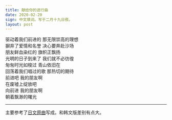 ```yaml
---
title: 献给你的进行曲
date: 2020-02-20
sign: 中文填词。写于二月十九日夜。
layout: post
---
```

驱动着我们前进的 那无限崇高的理想  
摒弃了爱情和名誉 决心要奔赴沙场  
朋友鲜血染红的 旗帜正飘扬  
光明的日子到来了 我们就不必彷徨  
匆匆时光如梭过 青山依旧在  
回荡着我们唱过的歌 那热切的期待  
前进吧 我的朋友啊  
在废墟上绽放吧  
向前进 我的朋友啊  
朝着飘渺的曙光

-----

主要参考了[日文原曲](https://www.youtube.com/watch?v=cQc_0cw7_EA&list=RDcQc_0cw7_EA&start_radio=1&t=0)写成。和韩文版差别有点大。
